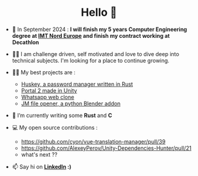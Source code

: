 <h1 align="center">Hello 👋</h1>

- 🔭 In September 2024 : **I will finish my 5 years Computer Engineering degree at [IMT Nord Europe](https://imt-nord-europe.fr/en/) and finish my contract working at Decathlon**

- 👨‍💻 I am challenge driven, self motivated and love to dive deep into technical subjects. I'm looking for a place to continue growing.

- 👨‍💻 My best projects are :
   - [Huskey, a password manager written in Rust](https://github.com/Theo-Fourniez/huskey/)
   - [Portal 2 made in Unity](https://www.youtube.com/watch?v=AnaACWZnJ4g)
   - [Whatsapp web clone](https://github.com/Theo-Fourniez/websocket-chat-app-frontend)
   - [JM file opener, a python Blender addon](https://www.youtube.com/watch?v=Cut9Yoxsb8Y)
   
- 🌱 I’m currently writing some **Rust** and **C**

- 💻 My open source contributions :
   - https://github.com/cyon/vue-translation-manager/pull/39
   - https://github.com/AlexeyPerov/Unity-Dependencies-Hunter/pull/21
   - what's next ??
   
- 📫 Say hi on **[LinkedIn](https://www.linkedin.com/in/theo-fourniez/) :)**
